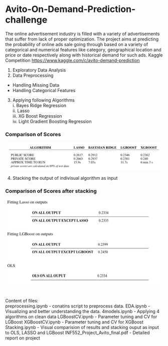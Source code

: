 # Avito-On-Demand-Prediction-challenge

The online advertisement industry is filled with a variety of advertisements that suffer from lack of proper optimization. 
The project aims at predicting the probability of online ads sale going through based on a variety of categorical and numerical features like category, geographical location and price or date respectively along with historical demand for such ads.
Kaggle Competition https://www.kaggle.com/c/avito-demand-prediction

1. Exploratory Data Analysis
2. Data Preprocessing
 - Handling Missing Data
 - Handling Categorical Features
3. Applying following Algorithms <br>
 i. Bayes Ridge Regression  <br>
 ii. Lasso <br>
 iii. XG Boost Regression <br> 
 iv. Light Gradient Boosting Regression <br>

 ### Comparison of Scores <br>
 
 ![Screenshot](images/Untitled.png)

4. Stacking the output of indivisual algorithm as input  

 ### Comparison of Scores after stacking <br>
 
![Screenshot](images/u2.png)

<br>
Content of files:<br>
preprocessing.ipynb - conatins script to preprocess data.
EDA.ipynb - Visualizing and better understanding the data. 
4models.ipynb - Applying 4 algorithms on clean data 
LGBoostCV.ipynb - Parameter tuning and CV for LGBoost 
XGBoostCV.ipynb - Parameter tuning and CV for XGBoost
Stacking.ipynb - Visual comparision of results and stacking ouput as input to OLS, LASSO and LGBoost 
INF552_Project_Avito_final.pdf - Detailed report on project 
